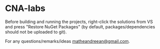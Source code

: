 # CNA-labs

Before building and running the projects, right-click the solutions from VS and press "Restore NuGet Packages" (by default, packages/dependencies should not be uploaded to git).

For any questions/remarks/ideas matheandreean@gmail.com.
